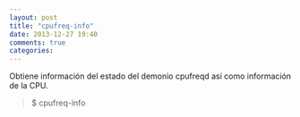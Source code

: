 ```yaml
---
layout: post
title: "cpufreq-info"
date: 2013-12-27 19:40
comments: true
categories: 
---
```

Obtiene información del estado del demonio cpufreqd así como información de la CPU.

>$ cpufreq-info

